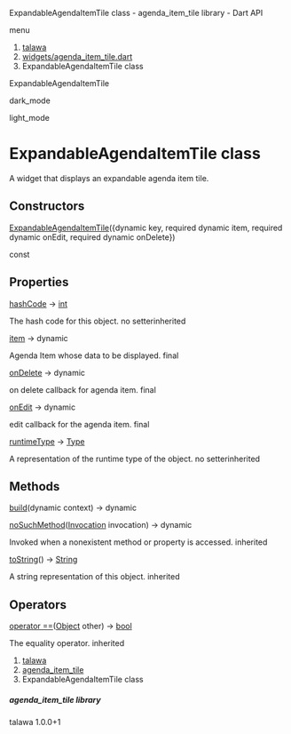 




ExpandableAgendaItemTile class - agenda\_item\_tile library - Dart API







menu

1. [talawa](../index.html)
2. [widgets/agenda\_item\_tile.dart](../file-___home_harshil_Desktop_open-source_palisadoes_talawa_lib_widgets_agenda_item_tile/)
3. ExpandableAgendaItemTile class

ExpandableAgendaItemTile


dark\_mode

light\_mode




# ExpandableAgendaItemTile class


A widget that displays an expandable agenda item tile.


## Constructors

[ExpandableAgendaItemTile](../file-___home_harshil_Desktop_open-source_palisadoes_talawa_lib_widgets_agenda_item_tile/ExpandableAgendaItemTile/ExpandableAgendaItemTile.html)({dynamic key, required dynamic item, required dynamic onEdit, required dynamic onDelete})

const



## Properties

[hashCode](https://api.flutter.dev/flutter/dart-core/Object/hashCode.html)
→ [int](https://api.flutter.dev/flutter/dart-core/int-class.html)

The hash code for this object.
no setterinherited

[item](../file-___home_harshil_Desktop_open-source_palisadoes_talawa_lib_widgets_agenda_item_tile/ExpandableAgendaItemTile/item.html)
→ dynamic

Agenda Item whose data to be displayed.
final

[onDelete](../file-___home_harshil_Desktop_open-source_palisadoes_talawa_lib_widgets_agenda_item_tile/ExpandableAgendaItemTile/onDelete.html)
→ dynamic

on delete callback for agenda item.
final

[onEdit](../file-___home_harshil_Desktop_open-source_palisadoes_talawa_lib_widgets_agenda_item_tile/ExpandableAgendaItemTile/onEdit.html)
→ dynamic

edit callback for the agenda item.
final

[runtimeType](https://api.flutter.dev/flutter/dart-core/Object/runtimeType.html)
→ [Type](https://api.flutter.dev/flutter/dart-core/Type-class.html)

A representation of the runtime type of the object.
no setterinherited



## Methods

[build](../file-___home_harshil_Desktop_open-source_palisadoes_talawa_lib_widgets_agenda_item_tile/ExpandableAgendaItemTile/build.html)(dynamic context)
→ dynamic



[noSuchMethod](https://api.flutter.dev/flutter/dart-core/Object/noSuchMethod.html)([Invocation](https://api.flutter.dev/flutter/dart-core/Invocation-class.html) invocation)
→ dynamic


Invoked when a nonexistent method or property is accessed.
inherited

[toString](https://api.flutter.dev/flutter/dart-core/Object/toString.html)()
→ [String](https://api.flutter.dev/flutter/dart-core/String-class.html)


A string representation of this object.
inherited



## Operators

[operator ==](https://api.flutter.dev/flutter/dart-core/Object/operator_equals.html)([Object](https://api.flutter.dev/flutter/dart-core/Object-class.html) other)
→ [bool](https://api.flutter.dev/flutter/dart-core/bool-class.html)


The equality operator.
inherited



 


1. [talawa](../index.html)
2. [agenda\_item\_tile](../file-___home_harshil_Desktop_open-source_palisadoes_talawa_lib_widgets_agenda_item_tile/)
3. ExpandableAgendaItemTile class

##### agenda\_item\_tile library





talawa
1.0.0+1







